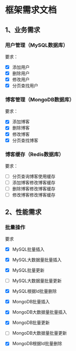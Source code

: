 # 框架需求文档

## 1、业务需求

### 用户管理（MySQL数据库）

要求：
-[x] 添加用户
-[x] 删除用户
-[x] 修改用户
-[x] 分页查找用户

### 博客管理（MongoDB数据库）

要求：
-[x] 添加博客
-[x] 删除博客
-[x] 修改博客
-[x] 分页查找博客

### 博客缓存（Redis数据库）

要求：
-[ ] 分页查询博客使用缓存
-[ ] 添加博客修改博客缓存
-[ ] 删除博客修改博客缓存
-[ ] 修改博客修改博客缓存

## 2、性能需求

### 批量操作

要求
-[x] MySQL批量插入
-[x] MySQL大数据量批量插入
-[x] MySQL批量更新
-[ ] MySQL大数据量批量更新
-[x] MySQL根据Id批量删除
-[x] MongoDB批量插入
-[x] MongoDB大数据量批量插入
-[x] MongoDB批量更新
-[ ] MongoDB大数据量批量更新
-[x] MongoDB根据Id批量删除

